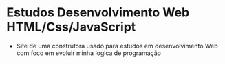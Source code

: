 # Estudos Desenvolvimento Web HTML/Css/JavaScript

- Site de uma construtora usado para estudos em desenvolvimento Web com foco em evoluir minha logica de programação
